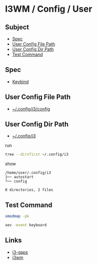 
# I3WM / Config / User


## Subject

* [Spec](#spec)
* [User Config File Path](#user-config-file-path)
* [User Config Dir Path](#user-config-dir-path)
* [Test Command](#test-command)


## Spec

* [Keybind](spec-keybind.md)


## User Config File Path

* [~/.config/i3/config](./config/i3/config)


## User Config Dir Path

* [~/.config/i3](./config/i3)

run

``` sh
tree --dirsfirst ~/.config/i3
```

show

```
/home/user/.config/i3
├── autostart
└── config

0 directories, 2 files
```

## Test Command

``` sh
xmodmap -pk
```

``` sh
xev -event keyboard
```

## Links

* [i3-gaps](https://github.com/Airblader/i3)
* [i3wm](https://i3wm.org/)
